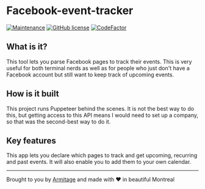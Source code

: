# Facebook-event-tracker

[![Maintenance](https://img.shields.io/badge/Maintained%3F-yes-green.svg)](https://github.com/Armitage35/facebook-event-tracker/graphs/commit-activity)
[![GitHub license](https://img.shields.io/github/license/Naereen/StrapDown.js.svg)](https://github.com/Armitage35/facebook-event-tracker/blob/dev/LICENSE)
[![CodeFactor](https://www.codefactor.io/repository/github/armitage35/facebook-event-tracker/badge)](https://www.codefactor.io/repository/github/armitage35/facebook-event-tracker)

## What is it?

This tool lets you parse Facebook pages to track their events. This is very useful for both terminal nerds as well as for people who just don't have a Facebook account but still want to keep track of upcoming events.

## How is it built

This project runs Puppeteer behind the scenes. It is not the best way to do this, but getting access to this API means I would need to set up a company, so that was the second-best way to do it.

## Key features

This app lets you declare which pages to track and get upcoming, recurring and past events. It will also enable you to add them to your own calendar.

---
Brought to you by [Armitage](https://armitageweb.net) and made with :heart: in beautiful Montreal
